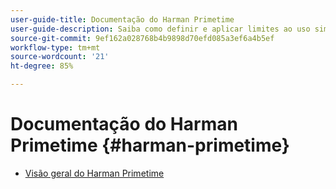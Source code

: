 ```yaml
---
user-guide-title: Documentação do Harman Primetime
user-guide-description: Saiba como definir e aplicar limites ao uso simultâneo em vários aplicativos.
source-git-commit: 9ef162a028768b4b9898d70efd085a3ef6a4b5ef
workflow-type: tm+mt
source-wordcount: '21'
ht-degree: 85%

---
```



# Documentação do Harman Primetime {#harman-primetime}

+ [Visão geral do Harman Primetime](home.md)

